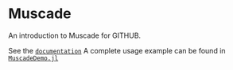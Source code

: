 # Muscade

An introduction to Muscade for GITHUB.

See the [`documentation`](https://philippemaincon.github.io/Muscade.jl/)
A complete usage example can be found in [`MuscadeDemo.jl`](https://github.com/PhilippeMaincon/Muscade.jl/blob/master/test/MuscadeDemo.jl)